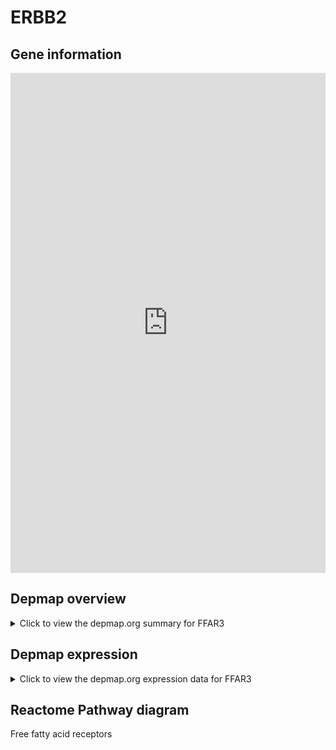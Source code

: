 <h1>ERBB2</h1>

<h2>Gene information</h2>
<iframe src="https://depmap.org/portal/gene/FFAR3?tab=about" style="border:none;width:100%;height:800px"></iframe>

<h2>Depmap overview</h2>
<details>
  <summary>Click to view the depmap.org summary for FFAR3</summary>
  <iframe src="https://depmap.org/portal/gene/FFAR3?tab=overview" style="border:none;width:100%;height:800px"></iframe>
</details>

<h2>Depmap expression</h2>
<details>
  <summary>Click to view the depmap.org expression data for FFAR3</summary>
  <iframe src="https://depmap.org/portal/gene/FFAR3?tab=characterization" style="border:none;width:100%;height:800px"></iframe>
</details>



<h2>Reactome Pathway diagram</h2>
Free fatty acid receptors
<div id="diagramHolder"></div>

<script>
    //Creating the Reactome Diagram widget
    //Take into account a proxy needs to be set up in your server side pointing to www.reactome.org
    function onReactomeDiagramReady(){  //This function is automatically called when the widget code is ready to be used
        var diagram = Reactome.Diagram.create({
            "placeHolder" : "diagramHolder",
            "width" : 900,
            "height" : 500
        });

        //Initialising it to the "Hemostasis" pathway
        diagram.loadDiagram("R-HSA-444209");

        //Adding different listeners

        diagram.onDiagramLoaded(function (loaded) {
            console.info("Loaded ", loaded);
            diagram.flagItems("BAD");
	    diagram.flagItems("Q92934");
            if (loaded == "R-HSA-444209") diagram.selectItem("R-HSA-444209");
        });

     }
</script>



